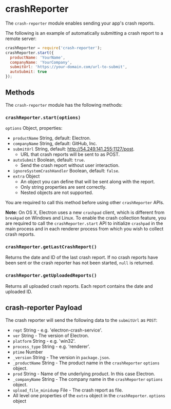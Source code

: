 # crashReporter

The `crash-reporter` module enables sending your app's crash reports.

The following is an example of automatically submitting a crash report to a
remote server:

```javascript
crashReporter = require('crash-reporter');
crashReporter.start({
  productName: 'YourName',
  companyName: 'YourCompany',
  submitUrl: 'https://your-domain.com/url-to-submit',
  autoSubmit: true
});
```

## Methods

The `crash-reporter` module has the following methods:

### `crashReporter.start(options)`

`options` Object, properties:

* `productName` String, default: Electron.
* `companyName` String, default: GitHub, Inc.
* `submitUrl` String, default: http://54.249.141.255:1127/post.
  * URL that crash reports will be sent to as POST.
* `autoSubmit` Boolean, default: `true`.
  * Send the crash report without user interaction.
* `ignoreSystemCrashHandler` Boolean, default: `false`.
* `extra` Object
  * An object you can define that will be sent along with the report.
  * Only string properties are sent correctly.
  * Nested objects are not supported.

You are required to call this method before using other `crashReporter`
APIs.

**Note:** On OS X, Electron uses a new `crashpad` client, which is different
from `breakpad` on Windows and Linux. To enable the crash collection feature,
you are required to call the `crashReporter.start` API to initialize `crashpad`
in the main process and in each renderer process from which you wish to collect
crash reports.

### `crashReporter.getLastCrashReport()`

Returns the date and ID of the last crash report. If no crash reports have been
sent or the crash reporter has not been started, `null` is returned.

### `crashReporter.getUploadedReports()`

Returns all uploaded crash reports. Each report contains the date and uploaded
ID.

## crash-reporter Payload

The crash reporter will send the following data to the `submitUrl` as `POST`:

* `rept` String - e.g. 'electron-crash-service'.
* `ver` String - The version of Electron.
* `platform` String - e.g. 'win32'.
* `process_type` String - e.g. 'renderer'.
* `ptime` Number
* `_version` String - The version in `package.json`.
* `_productName` String - The product name in the `crashReporter` `options`
  object.
* `prod` String - Name of the underlying product. In this case Electron.
* `_companyName` String - The company name in the `crashReporter` `options`
  object.
* `upload_file_minidump` File - The crash report as file.
* All level one properties of the `extra` object in the `crashReporter`.
  `options` object
